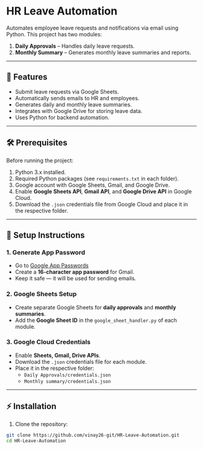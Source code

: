 # HR Leave Automation

Automates employee leave requests and notifications via email using Python. This project has two modules:

1. **Daily Approvals** – Handles daily leave requests.
2. **Monthly Summary** – Generates monthly leave summaries and reports.

---

## 🚀 Features

- Submit leave requests via Google Sheets.
- Automatically sends emails to HR and employees.
- Generates daily and monthly leave summaries.
- Integrates with Google Drive for storing leave data.
- Uses Python for backend automation.

---

## 🛠 Prerequisites

Before running the project:

1. Python 3.x installed.
2. Required Python packages (see `requirements.txt` in each folder).
3. Google account with Google Sheets, Gmail, and Google Drive.
4. Enable **Google Sheets API**, **Gmail API**, and **Google Drive API** in Google Cloud.
5. Download the `.json` credentials file from Google Cloud and place it in the respective folder.

---

## 🔑 Setup Instructions

### 1. Generate App Password
- Go to [Google App Passwords](https://myaccount.google.com/apppasswords)
- Create a **16-character app password** for Gmail.
- Keep it safe — it will be used for sending emails.

### 2. Google Sheets Setup
- Create separate Google Sheets for **daily approvals** and **monthly summaries**.
- Add the **Google Sheet ID** in the `google_sheet_handler.py` of each module.

### 3. Google Cloud Credentials
- Enable **Sheets, Gmail, Drive APIs**.
- Download the `.json` credentials file for each module.
- Place it in the respective folder:
  - `Daily Approvals/credentials.json`
  - `Monthly summary/credentials.json`

---

## ⚡ Installation

1. Clone the repository:

```bash
git clone https://github.com/vinay26-git/HR-Leave-Automation.git
cd HR-Leave-Automation
